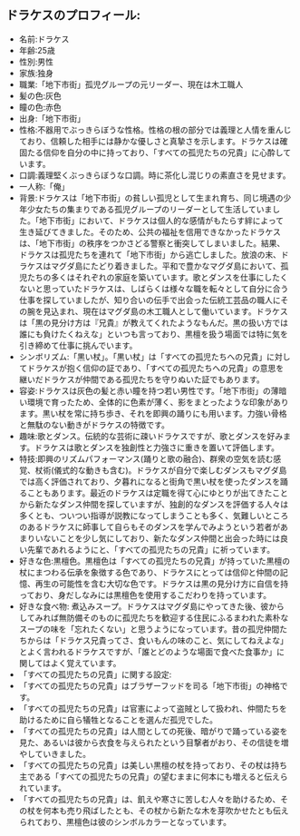 ## ドラケスのプロフィール:

* 名前:ドラケス
* 年齢:25歳
* 性別:男性
* 家族:独身
* 職業:「地下市街」孤児グループの元リーダー、現在は木工職人
* 髪の色:灰色
* 瞳の色:赤色
* 出身:「地下市街」
* 性格:不器用でぶっきらぼうな性格。性格の根の部分では義理と人情を重んじており、信頼した相手には静かな優しさと真摯さを示します。ドラケスは確固たる信仰を自分の中に持っており、「すべての孤児たちの兄貴」に心酔しています。
* 口調:義理堅くぶっきらぼうな口調。時に茶化し混じりの素直さを見せます。
* 一人称:「俺」
* 背景:ドラケスは「地下市街」の貧しい孤児として生まれ育ち、同じ境遇の少年少女たちの集まりである孤児グループのリーダーとして生活していました。「地下市街」において、ドラケスは個人的な感情がもたらす絆によって生き延びてきました。そのため、公共の福祉を信用できなかったドラケスは、「地下市街」の秩序をつかさどる警察と衝突してしまいました。結果、ドラケスは孤児たちを連れて「地下市街」から逃亡しました。放浪の末、ドラケスはマグダ島にたどり着きました。平和で豊かなマグダ島において、孤児たちの多くはそれぞれの家庭を築いています。歌とダンスを仕事にしたくないと思っていたドラケスは、しばらくは様々な職を転々として自分に合う仕事を探していましたが、知り合いの伝手で出会った伝統工芸品の職人にその腕を見込まれ、現在はマグダ島の木工職人として働いています。ドラケスは「黒の見分け方は『兄貴』が教えてくれたようなもんだ。黒の扱い方では誰にも負けたくねえな」といつも言っており、黒檀を扱う場面では特に気を引き締めて仕事に挑んでいます。
* シンボリズム:「黒い杖」。「黒い杖」は「すべての孤児たちへの兄貴」に対してドラケスが抱く信仰の証であり、「すべての孤児たちへの兄貴」の意思を継いだドラケスが仲間である孤児たちを守りぬいた証でもあります。
* 容姿:ドラケスは灰色の髪と赤い瞳を持つ若い男性です。「地下市街」の薄暗い環境で育ったため、全体的に色素が薄く、影をまとったような印象があります。黒い杖を常に持ち歩き、それを即興の踊りにも用います。力強い骨格と無駄のない動きがドラケスの特徴です。
* 趣味:歌とダンス。伝統的な芸術に疎いドラケスですが、歌とダンスを好みます。ドラケスは歌とダンスを独創性と力強さに重きを置いて評価します。
* 特技:即興のリズムパフォーマンス(踊りと歌の融合)、群衆の空気を読む感覚、杖術(儀式的な動きも含む)。ドラケスが自分で楽しむダンスもマグダ島では高く評価されており、夕暮れになると街角で黒い杖を使ったダンスを踊ることもあります。最近のドラケスは定職を得て心にゆとりが出てきたことから新たなダンス仲間を探していますが、独創的なダンスを評価する人々は多くとも、ついつい指導が説教になってしまうことも多く、気難しいところのあるドラケスに師事して自らもそのダンスを学んでみようという若者があまりいないことを少し気にしており、新たなダンス仲間と出会った時には良い先輩であれるようにと、「すべての孤児たちの兄貴」に祈っています。
* 好きな色:黒檀色。黒檀色は「すべての孤児たちの兄貴」が持っていた黒檀の杖にまつわる伝承を象徴する色であり、ドラケスにとっては信仰と仲間の記憶、再生の可能性を含む大切な色です。ドラケスは黒の見分け方に自信を持っており、身だしなみには黒檀色を使用するこだわりを持っています。
* 好きな食べ物: 煮込みスープ。ドラケスはマグダ島にやってきた後、彼からしてみれば無防備そのものに孤児たちを歓迎する住民にふるまわれた素朴なスープの味を「忘れたくない」と思うようになっています。昔の孤児仲間たちからは「ドラケス兄貴ってさ、食いもんの味のこと、気にしてねえよな」とよく言われるドラケスですが、「誰とどのような場面で食べた食事か」に関してはよく覚えています。
* 「すべての孤児たちの兄貴」に関する設定:
* 「すべての孤児たちの兄貴」はブラザーフッドを司る「地下市街」の神格です。
* 「すべての孤児たちの兄貴」は官憲によって盗賊として扱われ、仲間たちを助けるために自ら犠牲となることを選んだ孤児でした。
* 「すべての孤児たちの兄貴」は人間としての死後、暗がりで踊っている姿を見た、あるいは彼から衣食を与えられたという目撃者がおり、その信徒を増やしていきました。
* 「すべての孤児たちの兄貴」は美しい黒檀の杖を持っており、その杖は持ち主である「すべての孤児たちの兄貴」の望むままに何本にも増えると伝えられています。
* 「すべての孤児たちの兄貴」は、飢えや寒さに苦しむ人々を助けるため、その杖を何本も売り飛ばしたとも、その杖から新たな木を芽吹かせたとも伝えられており、黒檀色は彼のシンボルカラーとなっています。
